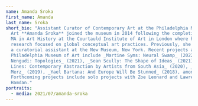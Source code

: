 ```yaml
---
name: Amanda Sroka
first_name: Amanda
last_name: Sroka
short_bio: "Assistant Curator of Contemporary Art at the Philadelphia Museum of
  Art **Amanda Sroka** joined the museum in 2014 following the completion of her
  MA in Art History at the Courtauld Institute of Art in London where her
  research focused on global conceptual art practices. Previously, she served as
  a curatorial assistant at the New Museum, New York. Recent projects at the
  Philadelphia Museum of Art include _Martine Syms: Neural Swamp_ (2022); _Senga
  Nengudi: Topologies_ (2021), _Sean Scully: The Shape of Ideas_ (2021); _Fault
  Lines: Contemporary Abstraction by Artists from South Asia_ (2020), _Marisa
  Merz_ (2019), _Yael Bartana: And Europe Will Be Stunned_ (2018), among others.
  Forthcoming projects include solo projects with Zoe Leonard and Lawrence Abu
  Hamdan."
portraits:
  - media: 2021/07/amanda-sroka
---
```

